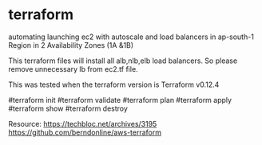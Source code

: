 # terraform
automating launching ec2 with autoscale and load balancers in ap-south-1 Region in 2 Availability Zones (1A &1B)

This terraform files will install all alb,nlb,elb load balancers.
So please remove unnecessary lb from ec2.tf file.

This was tested when the terraform version is Terraform v0.12.4

#terraform init
#terraform validate
#terraform plan
#terraform apply
#terraform show
#terraform destroy

Resource: https://techbloc.net/archives/3195
          https://github.com/berndonline/aws-terraform
